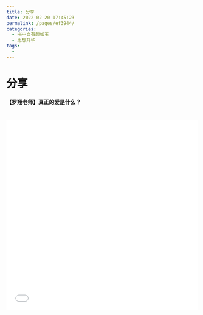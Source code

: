 ```yaml
---
title: 分享
date: 2022-02-20 17:45:23
permalink: /pages/ef3944/
categories:
  - 书中自有颜如玉
  - 思想升华
tags:
  - 
---
```


# 分享



#### 【罗翔老师】真正的爱是什么？

<iframe src="//player.bilibili.com/player.html?aid=420367466&bvid=BV1FU4y1F7Kv&cid=401728312&page=1&as_wide=1&high_quality=1&danmaku=0" scrolling="no" border="0" frameborder="no" framespacing="0" allowfullscreen="true" style="width: 100%;height: 500px;max-width: 100%;align: center;padding: 20px 0;"> </iframe>
